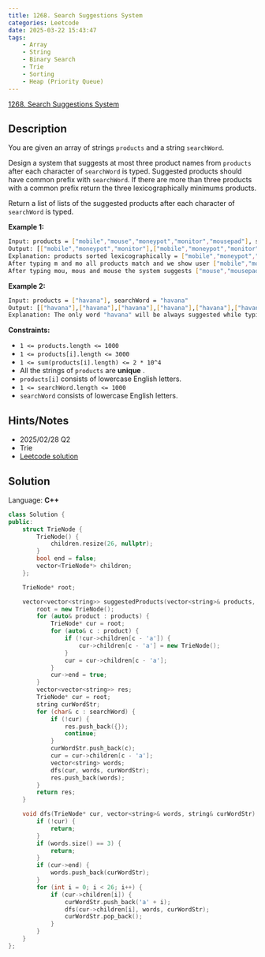 ```yaml
---
title: 1268. Search Suggestions System
categories: Leetcode
date: 2025-03-22 15:43:47
tags:
    - Array
    - String
    - Binary Search
    - Trie
    - Sorting
    - Heap (Priority Queue)
---
```


[1268. Search Suggestions System](https://leetcode.com/problems/search-suggestions-system/description/?envType=company&envId=doordash&favoriteSlug=doordash-six-months)

## Description

You are given an array of strings `products` and a string `searchWord`.

Design a system that suggests at most three product names from `products` after each character of `searchWord` is typed. Suggested products should have common prefix with `searchWord`. If there are more than three products with a common prefix return the three lexicographically minimums products.

Return a list of lists of the suggested products after each character of `searchWord` is typed.

**Example 1:**

```bash
Input: products = ["mobile","mouse","moneypot","monitor","mousepad"], searchWord = "mouse"
Output: [["mobile","moneypot","monitor"],["mobile","moneypot","monitor"],["mouse","mousepad"],["mouse","mousepad"],["mouse","mousepad"]]
Explanation: products sorted lexicographically = ["mobile","moneypot","monitor","mouse","mousepad"].
After typing m and mo all products match and we show user ["mobile","moneypot","monitor"].
After typing mou, mous and mouse the system suggests ["mouse","mousepad"].
```

**Example 2:**

```bash
Input: products = ["havana"], searchWord = "havana"
Output: [["havana"],["havana"],["havana"],["havana"],["havana"],["havana"]]
Explanation: The only word "havana" will be always suggested while typing the search word.
```

**Constraints:**

- `1 <= products.length <= 1000`
- `1 <= products[i].length <= 3000`
- `1 <= sum(products[i].length) <= 2 * 10^4`
- All the strings of `products` are **unique** .
- `products[i]` consists of lowercase English letters.
- `1 <= searchWord.length <= 1000`
- `searchWord` consists of lowercase English letters.

## Hints/Notes

- 2025/02/28 Q2
- Trie
- [Leetcode solution](https://leetcode.com/problems/search-suggestions-system/editorial/?envType=company&envId=doordash&favoriteSlug=doordash-six-months)

## Solution

Language: **C++**

```C++
class Solution {
public:
    struct TrieNode {
        TrieNode() {
            children.resize(26, nullptr);
        }
        bool end = false;
        vector<TrieNode*> children;
    };

    TrieNode* root;

    vector<vector<string>> suggestedProducts(vector<string>& products, string searchWord) {
        root = new TrieNode();
        for (auto& product : products) {
            TrieNode* cur = root;
            for (auto& c : product) {
                if (!cur->children[c - 'a']) {
                    cur->children[c - 'a'] = new TrieNode();
                }
                cur = cur->children[c - 'a'];
            }
            cur->end = true;
        }
        vector<vector<string>> res;
        TrieNode* cur = root;
        string curWordStr;
        for (char& c : searchWord) {
            if (!cur) {
                res.push_back({});
                continue;
            }
            curWordStr.push_back(c);
            cur = cur->children[c - 'a'];
            vector<string> words;
            dfs(cur, words, curWordStr);
            res.push_back(words);
        }
        return res;
    }

    void dfs(TrieNode* cur, vector<string>& words, string& curWordStr) {
        if (!cur) {
            return;
        }
        if (words.size() == 3) {
            return;
        }
        if (cur->end) {
            words.push_back(curWordStr);
        }
        for (int i = 0; i < 26; i++) {
            if (cur->children[i]) {
                curWordStr.push_back('a' + i);
                dfs(cur->children[i], words, curWordStr);
                curWordStr.pop_back();
            }
        }
    }
};
```
